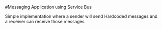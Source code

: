 #Messaging Application using Service Bus

Simple implementation where a sender will send Hardcoded messages and a receiver can receive those messages
